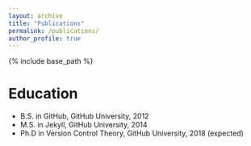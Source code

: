 ```yaml
---
layout: archive
title: "Publications"
permalink: /publications/
author_profile: true
---
```



{% include base_path %}

Education
======
* B.S. in GitHub, GitHub University, 2012
* M.S. in Jekyll, GitHub University, 2014
* Ph.D in Version Control Theory, GitHub University, 2018 (expected)



